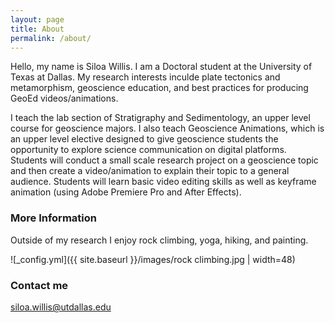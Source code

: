 ```yaml
---
layout: page
title: About
permalink: /about/
---
```


Hello, my name is Siloa Willis. I am a Doctoral student at the University of Texas at Dallas. My research interests inculde plate tectonics and metamorphism, geoscience education, and best practices for producing GeoEd videos/animations.

I teach the lab section of Stratigraphy and Sedimentology, an upper level course for geoscience majors. I also teach Geoscience Animations, which is an upper level elective designed to give geoscience students the opportunity to explore science communication on digital platforms. Students will conduct a small scale research project on a geoscience topic and then create a video/animation to explain their topic to a general audience. Students will learn basic video editing skills as well as keyframe animation (using Adobe Premiere Pro and After Effects).

### More Information

Outside of my research I enjoy rock climbing, yoga, hiking, and painting.

![_config.yml]({{ site.baseurl }}/images/rock climbing.jpg | width=48)

### Contact me

[siloa.willis@utdallas.edu](mailto:email@domain.com)
